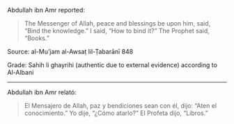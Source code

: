 Abdullah ibn Amr reported:

> The Messenger of Allah, peace and blessings be upon him, said, “Bind the knowledge.” I said, “How to bind it?” The Prophet said, “Books.”

Source: al-Mu’jam al-Awsaṭ lil-Ṭabarānī 848

Grade: Sahih li ghayrihi (authentic due to external evidence) according to Al-Albani

<hr>

Abdullah ibn Amr relató:

> El Mensajero de Allah, paz y bendiciones sean con él, dijo: “Aten el conocimiento.” Yo dije, “¿Cómo atarlo?” El Profeta dijo, “Libros.”